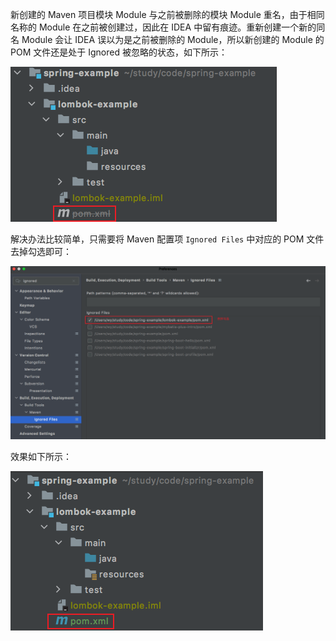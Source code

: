 新创建的 Maven 项目模块 Module 与之前被删除的模块 Module 重名，由于相同名称的 Module 在之前被创建过，因此在 IDEA 中留有痕迹。重新创建一个新的同名 Module 会让 IDEA 误以为是之前被删除的 Module，所以新创建的 Module 的 POM 文件还是处于 Ignored 被忽略的状态，如下所示：

![](img-pom-ignored-file-1.png)

解决办法比较简单，只需要将 Maven 配置项 `Ignored Files` 中对应的 POM 文件去掉勾选即可：

![](img-pom-ignored-file-2.png)

效果如下所示：

![](img-pom-ignored-file-3.png)
